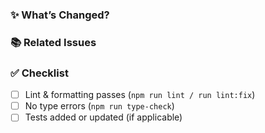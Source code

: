 ### ✨ What’s Changed?

<!-- Describe what this PR does. Try to be concise but clear. -->

### 📚 Related Issues

<!-- Link any related issues, e.g. "Closes #42" -->

### ✅ Checklist

- [ ] Lint & formatting passes (`npm run lint / run lint:fix`)
- [ ] No type errors (`npm run type-check`)
- [ ] Tests added or updated (if applicable)
